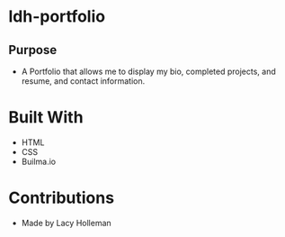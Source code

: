 # ldh-portfolio
 
## Purpose
- A Portfolio that allows me to display my bio, completed projects, and resume, and contact information. 


# Built With
- HTML
- CSS
- Builma.io

# Contributions
- Made by Lacy Holleman